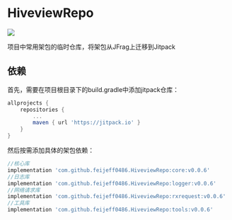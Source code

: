 # HiveviewRepo
[![](https://jitpack.io/v/feijeff0486/HiveviewRepo.svg)](https://jitpack.io/#feijeff0486/HiveviewRepo)

项目中常用架包的临时仓库，将架包从JFrag上迁移到Jitpack

## 依赖
首先，需要在项目根目录下的build.gradle中添加jitpack仓库：
```groovy
allprojects {
    repositories {
        ...
        maven { url 'https://jitpack.io' }
    }
}
```

然后按需添加具体的架包依赖：
```groovy
//核心库
implementation 'com.github.feijeff0486.HiveviewRepo:core:v0.0.6'
//日志库
implementation 'com.github.feijeff0486.HiveviewRepo:logger:v0.0.6'
//网络请求库
implementation 'com.github.feijeff0486.HiveviewRepo:rxrequest:v0.0.6'
//工具库
implementation 'com.github.feijeff0486.HiveviewRepo:tools:v0.0.6'
```